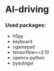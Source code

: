 # AI-driving

### Used packages:
- h5py
- keyboard
- vgamepad
- tensorflow==2.10
- opencv-python
- pyautogui